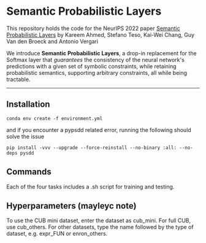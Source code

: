 # Semantic Probabilistic Layers

This repository holds the code for the NeurIPS 2022 paper [Semantic Probabilistic Layers](https://openreview.net/forum?id=o-mxIWAY1T8)
by Kareem Ahmed, Stefano Teso, Kai-Wei Chang, Guy Van den Broeck and Antonio Vergari

We introduce **Semantic Probabilistic Layers**, a drop-in replacement for the Softmax layer that *guarantees* the consistency of the neural
network's predictions with a given set of symbolic constraints, while retaining probabilistic semantics, supporting arbitrary constraints,
all while being tractable.

-------------------- 

## Installation
```
conda env create -f environment.yml
```

and if you encounter a pypsdd related error, running the following should solve the issue
```
pip install -vvv --upgrade --force-reinstall --no-binary :all: --no-deps pysdd
```

## Commands
Each of the four tasks includes a .sh script for training and testing.


## Hyperparameters (mayleyc note)
To use the CUB mini dataset, enter the dataset as cub_mini. For full CUB, use cub_others. For other datasets, type the name followed by the type of dataset, e.g. expr_FUN or enron_others.
